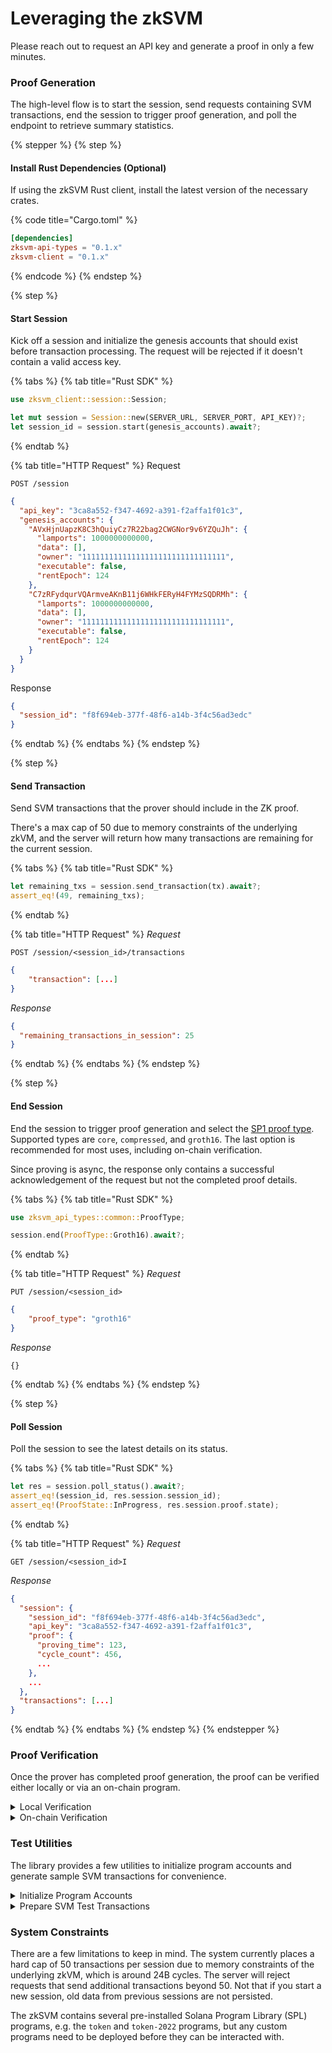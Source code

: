 # Leveraging the zkSVM

Please reach out to request an API key and generate a proof in only a few minutes.

### **Proof Generation**

The high-level flow is to start the session, send requests containing SVM transactions, end the session to trigger proof generation, and poll the endpoint to retrieve summary statistics.

{% stepper %}
{% step %}
#### Install Rust Dependencies (Optional)

If using the zkSVM Rust client, install the latest version of the necessary crates.

{% code title="Cargo.toml" %}
```toml
[dependencies]
zksvm-api-types = "0.1.x"
zksvm-client = "0.1.x"
```
{% endcode %}
{% endstep %}

{% step %}
#### Start Session

Kick off a session and initialize the genesis accounts that should exist before transaction processing. The request will be rejected if it doesn't contain a valid access key.

{% tabs %}
{% tab title="Rust SDK" %}
```rust
use zksvm_client::session::Session;

let mut session = Session::new(SERVER_URL, SERVER_PORT, API_KEY)?;
let session_id = session.start(genesis_accounts).await?;
```
{% endtab %}

{% tab title="HTTP Request" %}
Request

```
POST /session
```

```json
{
  "api_key": "3ca8a552-f347-4692-a391-f2affa1f01c3",
  "genesis_accounts": {
    "AVxHjnUapzK8C3hQuiyCz7R22bag2CWGNor9v6YZQuJh": {
      "lamports": 1000000000000,
      "data": [],
      "owner": "11111111111111111111111111111111",
      "executable": false,
      "rentEpoch": 124
    },
    "C7zRFydqurVQArmveAKnB11j6WHkFERyH4FYMzSQDRMh": {
      "lamports": 1000000000000,
      "data": [],
      "owner": "11111111111111111111111111111111",
      "executable": false,
      "rentEpoch": 124
    }
  }
}
```

Response

```json
{  
  "session_id": "f8f694eb-377f-48f6-a14b-3f4c56ad3edc"
}
```
{% endtab %}
{% endtabs %}
{% endstep %}

{% step %}
#### Send Transaction

Send SVM transactions that the prover should include in the ZK proof.

There's a max cap of 50 due to memory constraints of the underlying zkVM, and the server will return how many transactions are remaining for the current session.&#x20;

{% tabs %}
{% tab title="Rust SDK" %}
```rust
let remaining_txs = session.send_transaction(tx).await?;
assert_eq!(49, remaining_txs);
```
{% endtab %}

{% tab title="HTTP Request" %}
_Request_

```
POST /session/<session_id>/transactions
```

```json
{  
    "transaction": [...]
}
```

_Response_

```json
{
  "remaining_transactions_in_session": 25
}
```
{% endtab %}
{% endtabs %}
{% endstep %}

{% step %}
#### End Session

End the session to trigger proof generation and select the [SP1 proof type](https://docs.succinct.xyz/docs/generating-proofs/proof-types). Supported types are `core`, `compressed`, and `groth16`. The last option is recommended for most uses, including on-chain verification.

Since proving is async, the response only contains a successful acknowledgement of the request but not the completed proof details.

{% tabs %}
{% tab title="Rust SDK" %}
```rust
use zksvm_api_types::common::ProofType;

session.end(ProofType::Groth16).await?;
```
{% endtab %}

{% tab title="HTTP Request" %}
_Request_

```
PUT /session/<session_id>
```

```json
{
    "proof_type": "groth16"
}
```

_Response_

```
{}
```


{% endtab %}
{% endtabs %}
{% endstep %}

{% step %}
#### Poll Session

Poll the session to see the latest details on its status.

{% tabs %}
{% tab title="Rust SDK" %}
```rust
let res = session.poll_status().await?;
assert_eq!(session_id, res.session.session_id);
assert_eq!(ProofState::InProgress, res.session.proof.state);
```
{% endtab %}

{% tab title="HTTP Request" %}
_Request_

```
GET /session/<session_id>I 
```

_Response_

```json
{
  "session": {
    "session_id": "f8f694eb-377f-48f6-a14b-3f4c56ad3edc",
    "api_key": "3ca8a552-f347-4692-a391-f2affa1f01c3",
    "proof": {
      "proving_time": 123,
      "cycle_count": 456,
      ...
    },
    ...
  },
  "transactions": [...]
}
```
{% endtab %}
{% endtabs %}
{% endstep %}
{% endstepper %}

### **Proof Verification**

Once the prover has completed proof generation, the proof can be verified either locally or via an on-chain program.

<details>

<summary>Local Verification</summary>

The proof can be verified locally to check its integrity.

{% code title="Cargo.toml" %}
```toml
[dependencies]
bincode = "1.3.3"
sp1-sdk = "4.0.0"
sp1-verifier = "4.0.0"
zksvm-client = "0.1.0-alpha"
```
{% endcode %}

{% code title="main.rs" %}
```rust
use zksvm_client::Session;
use sp1_sdk::{HashableKey, SP1ProofWithPublicValues, SP1VerifyingKey};
use zksvm_client::verify::verify_locally;

#[tokio::main]
async fn main() {
	let session = Session::existing(SERVER_URL, SERVER_PORT, API_KEY, SESSION_ID).unwrap();
	let status = session.poll_status().await.unwrap();
	
	let proof = res.session.proof;
	let bytes = proof.proof.unwrap();
	let groth_proof = bincode::deserialize::<SP1ProofWithPublicValues>(bytes.as_slice()).unwrap();
	assert_eq!(64, groth_proof.public_values.to_vec().len());

	let res = verify_locally(proof);
	assert!(res.is_ok());
}
```
{% endcode %}

</details>

<details>

<summary>On-chain Verification</summary>

If it's a `Groth16` proof, it can also be verified on-chain via a verifier program.

{% code title="Cargo.toml" %}
```toml
[dependencies]
solana-client = "2.1.0"
solana-program = "2.1.0"
solana-sdk = "2.1.0"
zksvm-client = "0.1.0-alpha"
```
{% endcode %}

{% code title="main.rs" %}
```rust
use solana_client::rpc_client::RpcClient;
use zksvm_client::verify::verify_on_chain;

#[tokio::main]
async fn main() {
	// assume zkproof from the server exist
	verify_on_chain(
            // (change this URL if using mainnet or testnet)
            RpcClient::new(RPC_URL.to_string()),
            verifier_program_id,
            payer,
            zkproof,
        )
        .expect("Failed to verify proof on chain");
}
```
{% endcode %}

</details>



### Test Utilities

The library provides a few utilities to initialize program accounts and generate sample SVM transactions for convenience.

<details>

<summary>Initialize Program Accounts</summary>

{% code title="Cargo.toml" %}
```toml
[dependencies]
solana-client = "2.1.0"
solana-program = "2.1.0"
solana-sdk = "2.1.0"
zksvm-client = "0.1.0-alpha"
```
{% endcode %}

{% code title="main.rs" %}
```rust
use zksvm_client::test_utils::bpf_loader_upgradeable_program_accounts;

fn main() {
	// assume program bytecode and pubkey exist
	let [(_, program_acc), (programdata_pubkey, programdata_acc)] =
	bpf_loader_upgradeable_program_accounts(
	        &program_pubkey,
	        bytecode.as_slice(),
	        &Rent::default()
	    );
	
	let genesis_accounts: BTreeMap<Pubkey, Account> = BTreeMap::from([
	    (program_pubkey, program_acc),
	    (programdata_pubkey, programdata_acc),
	]);
}
```
{% endcode %}

</details>

<details>

<summary>Prepare SVM Test Transactions</summary>

{% code title="Cargo.toml" %}
```toml
[dependencies]
solana-client = "2.1.0"
solana-program = "2.1.0"
solana-sdk = "2.1.0"
zksvm-client = "0.1.0-alpha"
```
{% endcode %}

{% code title="main.rs" %}
```rust
use zksvm_client::test_utils::{prepare_deploy_program_transactions, prepare_sol_tx, prepare_spl_tx};

fn main() {
  // assume a set of all keypairs exist
  let sol_tx = prepare_sol_tx(&payer, &alice, &bob, &source);
  let spl_tx = prepare_spl_tx(&payer, &alice, &bob, &minter, &mint_authority);
  
  // assume program bytecode and keypair exist
  let deploy_program_txs = prepare_deploy_program_transactions(
      payer,
      &program_keypair,
      program_authority,
      bytecode.to_vec(),
      // assume latest blockhash exists
      latest_blockhash,
  )
  .expect("Failed to create transactons for deploying a program");
}
```
{% endcode %}

</details>



### **System Constraints**

There are a few limitations to keep in mind. The system currently places a hard cap of 50 transactions per session due to memory constraints of the underlying zkVM, which is around 24B cycles. The server will reject requests that send additional transactions beyond 50. Not that if you start a new session, old data from previous sessions are not persisted.

The zkSVM contains several pre-installed Solana Program Library (SPL) programs, e.g. the `token` and `token-2022` programs, but any custom programs need to be deployed before they can be interacted with.
